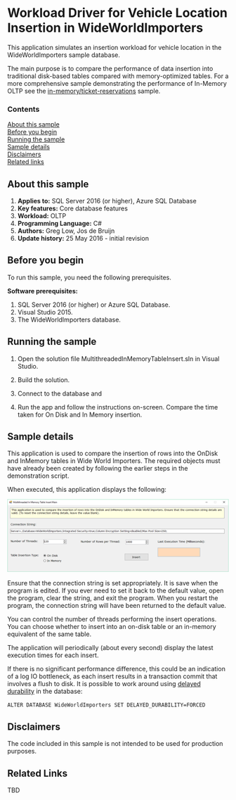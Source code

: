 # Workload Driver for Vehicle Location Insertion in WideWorldImporters

This application simulates an insertion workload for vehicle location in the WideWorldImporters sample database.

The main purpose is to compare the performance of data insertion into traditional disk-based tables compared with memory-optimized tables. For a more comprehensive sample demonstrating the performance of In-Memory OLTP see the [in-memory/ticket-reservations](/samples/features/in-memory/ticket-reservations) sample.

### Contents

[About this sample](#about-this-sample)<br/>
[Before you begin](#before-you-begin)<br/>
[Running the sample](#run-this-sample)<br/>
[Sample details](#sample-details)<br/>
[Disclaimers](#disclaimers)<br/>
[Related links](#related-links)<br/>


<a name=about-this-sample></a>

## About this sample

<!-- Delete the ones that don't apply -->
1. **Applies to:** SQL Server 2016 (or higher), Azure SQL Database
1. **Key features:** Core database features
1. **Workload:** OLTP
1. **Programming Language:** C#
1. **Authors:** Greg Low, Jos de Bruijn
1. **Update history:** 25 May 2016 - initial revision

<a name=before-you-begin></a>

## Before you begin

To run this sample, you need the following prerequisites.

**Software prerequisites:**

<!-- Examples -->
1. SQL Server 2016 (or higher) or Azure SQL Database. 
2. Visual Studio 2015.
3. The WideWorldImporters database.

<a name=run-this-sample></a>

## Running the sample

1. Open the solution file MultithreadedInMemoryTableInsert.sln in Visual Studio.

2. Build the solution.

3. Connect to the database and 

4. Run the app and follow the instructions on-screen. Compare the time taken for On Disk and In Memory insertion.

## Sample details

This application is used to compare the insertion of rows into the OnDisk and InMemory tables in Wide World Importers. The required objects must have already been created by following the earlier steps in the demonstration script.

When executed, this application displays the following:

![Alt text](/media/wide-world-importers-vehicle-location-insert-app.png "WideWorldImporters Vehicle Location Workload Simulation")

Ensure that the connection string is set appropriately. It is save when the program is edited. If you ever need to set it back to the default value, open the program, clear the string, and exit the program. When you restart the program, the connection string will have been returned to the default value.

You can control the number of threads performing the insert operations. You can choose whether to insert into an on-disk table or an in-memory equivalent of the same table. 

The application will periodically (about every second) display the latest execution times for each insert.

If there is no significant performance difference, this could be an indication of a log IO bottleneck, as each insert results in a transaction commit that involves a flush to disk. It is possible to work around using [delayed durability](https://msdn.microsoft.com/library/dn449490.aspx) in the database:

	ALTER DATABASE WideWorldImporters SET DELAYED_DURABILITY=FORCED

<a name=disclaimers></a>

## Disclaimers
The code included in this sample is not intended to be used for production purposes.

<a name=related-links></a>

## Related Links
<!-- Links to more articles. Remember to delete "en-us" from the link path. -->
TBD

